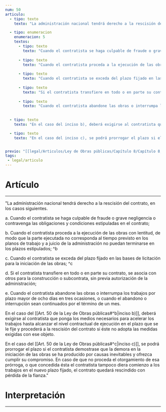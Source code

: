 ```yaml
---
num: 50
articulo: 
  - tipo: texto
    texto: "La administración nacional tendrá derecho a la rescisión del contrato, en los casos siguientes."

  - tipo: enumeracion
    enumeracion: 5
    textos:
      - tipo: texto
        texto: "Cuando el contratista se haga culpable de fraude o grave negligencia o contravenga las obligaciones y condiciones estipuladas en el contrato;"
    
      - tipo: texto
        texto: "Cuando el contratista proceda a la ejecución de las obras con lentitud, de modo que la parte ejecutada no corresponda al tiempo previsto en los planos de trabajo y a juicio de la administración no puedan terminarse en los plazos estipulados;"
    
      - tipo: texto
        texto: "Cuando el contratista se exceda del plazo fijado en las bases de licitación para la iniciación de las obras;"
    
      - tipo: texto
        texto: "Si el contratista transfiere en todo o en parte su contrato, se asocia con otros para la construcción o subcontrata, sin previa autorización de la administración;"
    
      - tipo: texto
        texto: "Cuando el contratista abandone las obras o interrumpa los trabajos por plazo mayor de ocho días en tres ocasiones, o cuando el abandono o interrupción sean continuados por el término de un mes."
    
    
  - tipo: texto
    texto: "En el caso del inciso b), deberá exigirse al contratista que ponga los medios necesarios para acelerar los trabajos hasta alcanzar el nivel contractual de ejecución en el plazo que se le fije y procederá a la rescisión del contrato si éste no adopta las medidas exigidas con ese objeto."

  - tipo: texto
    texto: "En el caso del inciso c), se podrá prorrogar el plazo si el contratista demostrase que la demora en la iniciación de las obras se ha producido por causas inevitables y ofrezca cumplir su compromiso. En caso de que no proceda el otorgamiento de esa prórroga, o que concedida ésta el contratista tampoco diera comienzo a los trabajos en el nuevo plazo fijado, el contrato quedará rescindido con pérdida de la fianza."


previo: "[[legal/Articulos/Ley de Obras públicas/Capítulo 8/Capítulo 8, De la rescisión del contrato.md|Capítulo 8, De la rescisión del contrato]]"
tags: 
 - legal/articulo
---
```

# Artículo
---
"La administración nacional tendrá derecho a la rescisión del contrato, en los casos siguientes.

 a. Cuando el contratista se haga culpable de fraude o grave negligencia o contravenga las obligaciones y condiciones estipuladas en el contrato;
 
 b. Cuando el contratista proceda a la ejecución de las obras con lentitud, de modo que la parte ejecutada no corresponda al tiempo previsto en los planos de trabajo y a juicio de la administración no puedan terminarse en los plazos estipulados; ^b
 
 c. Cuando el contratista se exceda del plazo fijado en las bases de licitación para la iniciación de las obras; ^c
 
 d. Si el contratista transfiere en todo o en parte su contrato, se asocia con otros para la construcción o subcontrata, sin previa autorización de la administración;
 
 e. Cuando el contratista abandone las obras o interrumpa los trabajos por plazo mayor de ocho días en tres ocasiones, o cuando el abandono o interrupción sean continuados por el término de un mes.

En el caso del [[Art. 50 de la Ley de Obras públicas#^b|inciso b)]], deberá exigirse al contratista que ponga los medios necesarios para acelerar los trabajos hasta alcanzar el nivel contractual de ejecución en el plazo que se le fije y procederá a la rescisión del contrato si éste no adopta las medidas exigidas con ese objeto.

En el caso del [[Art. 50 de la Ley de Obras públicas#^c|inciso c)]], se podrá prorrogar el plazo si el contratista demostrase que la demora en la iniciación de las obras se ha producido por causas inevitables y ofrezca cumplir su compromiso. En caso de que no proceda el otorgamiento de esa prórroga, o que concedida ésta el contratista tampoco diera comienzo a los trabajos en el nuevo plazo fijado, el contrato quedará rescindido con pérdida de la fianza."

# Interpretación
---
